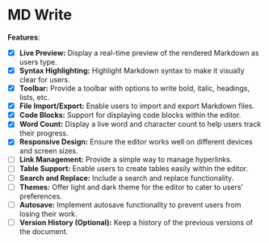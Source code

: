 # MD Write

__Features__:

- [x]  **Live Preview:** Display a real-time preview of the rendered Markdown as users type.
- [x]  **Syntax Highlighting:** Highlight Markdown syntax to make it visually clear for users.
- [x]  **Toolbar:** Provide a toolbar with options to write bold, italic, headings, lists, etc.
- [x]  **File Import/Export:** Enable users to import and export Markdown files.
- [x]  **Code Blocks:** Support for displaying code blocks within the editor.
- [x]  **Word Count:** Display a live word and character count to help users track their progress.
- [x]  **Responsive Design:** Ensure the editor works well on different devices and screen sizes.
- [ ]  **Link Management:** Provide a simple way to manage hyperlinks.
- [ ]  **Table Support:** Enable users to create tables easily within the editor.
- [ ] **Search and Replace:** Include a search and replace functionality.
- [ ] **Themes:** Offer light and dark theme for the editor to cater to users' preferences.
- [ ] **Autosave:** Implement autosave functionality to prevent users from losing their work.
- [ ] **Version History (Optional):** Keep a history of the previous versions of the document.
